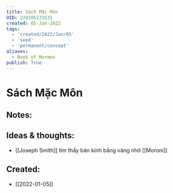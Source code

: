 ```yaml
---
title: Sách Mặc Môn
UID: 220105223531
created: 05-Jan-2022
tags:
  - 'created/2022/Jan/05'
  - 'seed'
  - 'permanent/concept'
aliases:
  - Book of Mormon
publish: True
---
```

# Sách Mặc Môn

## Notes:


## Ideas & thoughts:
- [[Joseph Smith]] tìm thấy bản kinh bằng vàng nhờ [[Moroni]]


## Created:
- [[2022-01-05]]
